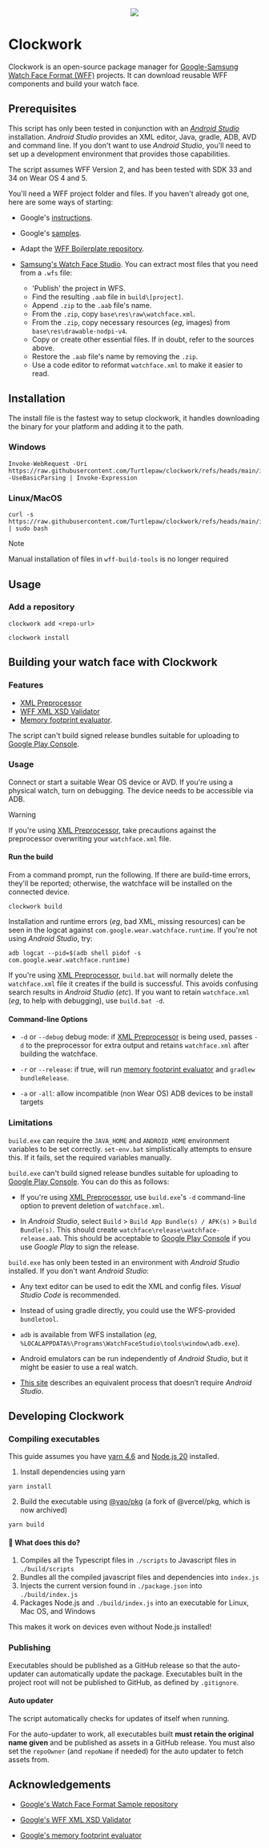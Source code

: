 <div align="center"><img src="./assets/wff_banner.png" /></div>

# Clockwork

Clockwork is an open-source package manager for [Google-Samsung Watch Face Format (WFF)](https://developer.android.com/training/wearables/wff) projects. It can download reusable WFF components and build your watch face.

## Prerequisites

This script has only been tested in conjunction with an [_Android Studio_](https://developer.android.com/studio/intro) installation. _Android Studio_ provides an XML editor, Java, gradle, ADB, AVD and command line. If you don't want to use _Android Studio_, you'll need to set up a development environment that provides those capabilities.

The script assumes WFF Version 2, and has been tested with SDK 33 and 34 on Wear OS 4 and 5.

You'll need a WFF project folder and files. If you haven't already got one, here are some ways of starting:

- Google's [instructions](https://developer.android.com/training/wearables/wff/setup).

- Google's [samples](https://github.com/android/wear-os-samples/tree/main/WatchFaceFormat).

- Adapt the [WFF Boilerplate repository](https://github.com/gondwanasoft/wff-boilerplate).

- [Samsung's Watch Face Studio](https://developer.samsung.com/watch-face-studio/overview.html). You can extract most files that you need from a `.wfs` file:
  - 'Publish' the project in WFS.
  - Find the resulting `.aab` file in `build\[project]`.
  - Append `.zip` to the `.aab` file's name.
  - From the `.zip`, copy `base\res\raw\watchface.xml`.
  - From the `.zip`, copy necessary resources (_eg_, images) from `base\res\drawable-nodpi-v4`.
  - Copy or create other essential files. If in doubt, refer to the sources above.
  - Restore the `.aab` file's name by removing the `.zip`.
  - Use a code editor to reformat `watchface.xml` to make it easier to read.

## Installation

The install file is the fastest way to setup clockwork, it handles downloading the binary for your platform and adding it to the path.

### Windows

```shell
Invoke-WebRequest -Uri https://raw.githubusercontent.com/Turtlepaw/clockwork/refs/heads/main/install/install.ps1 -UseBasicParsing | Invoke-Expression
```

### Linux/MacOS

```shell
curl -s https://raw.githubusercontent.com/Turtlepaw/clockwork/refs/heads/main/install/install.sh | sudo bash
```

> [!NOTE]
> Manual installation of files in `wff-build-tools` is no longer required

## Usage

### Add a repository

```shell
clockwork add <repo-url>
```

```shell
clockwork install
```

## Building your watch face with Clockwork

### Features

- [XML Preprocessor](https://github.com/gondwanasoft/xml-preprocessor)
- [WFF XML XSD Validator](https://github.com/google/watchface/blob/main/third_party/wff/README.md)
- [Memory footprint evaluator](https://github.com/google/watchface/tree/main/play-validations).

The script can't build signed release bundles suitable for uploading to [Google Play Console](https://play.google.com/console).

### Usage

Connect or start a suitable Wear OS device or AVD. If you're using a physical watch, turn on debugging. The device needs to be accessible via ADB.

> [!WARNING]
> If you're using [XML Preprocessor](https://github.com/gondwanasoft/xml-preprocessor), take precautions against the preprocessor overwriting your `watchface.xml` file.

#### Run the build

From a command prompt, run the following. If there are build-time errors, they'll be reported; otherwise, the watchface will be installed on the connected device.

```shell
clockwork build
```

Installation and runtime errors (_eg_, bad XML, missing resources) can be seen in the logcat against `com.google.wear.watchface.runtime`. If you're not using _Android Studio_, try:

    adb logcat --pid=$(adb shell pidof -s com.google.wear.watchface.runtime)

If you're using [XML Preprocessor](https://github.com/gondwanasoft/xml-preprocessor), `build.bat` will normally delete the `watchface.xml` file it creates if the build is successful. This avoids confusing search results in _Android Studio_ (_etc_). If you want to retain `watchface.xml` (_eg_, to help with debugging), use `build.bat -d`.

#### Command-line Options

- `-d` or `--debug` debug mode: if [XML Preprocessor](https://github.com/gondwanasoft/xml-preprocessor) is being used, passes `-d` to the preprocessor for extra output and retains `watchface.xml` after building the watchface.

- `-r` or `--release`: if true, will run [memory footprint evaluator](https://github.com/google/watchface/tree/main/play-validations) and `gradlew bundleRelease`.

- `-a` or `-all`: allow incompatible (non Wear OS) ADB devices to be install targets

### Limitations

`build.exe` can require the `JAVA_HOME` and `ANDROID_HOME` environment variables to be set correctly. `set-env.bat` simplistically attempts to ensure this. If it fails, set the required variables manually.

`build.exe` can't build signed release bundles suitable for uploading to [Google Play Console](https://play.google.com/console). You can do this as follows:

- If you're using [XML Preprocessor](https://github.com/gondwanasoft/xml-preprocessor), use `build.exe`'s `-d` command-line option to prevent deletion of `watchface.xml`.

- In _Android Studio_, select `Build` > `Build App Bundle(s) / APK(s)` > `Build Bundle(s)`. This should create `watchface\release\watchface-release.aab`. This should be acceptable to [Google Play Console](https://play.google.com/console) if you use _Google Play_ to sign the release.

`build.exe` has only been tested in an environment with _Android Studio_ installed. If you don't want _Android Studio_:

- Any text editor can be used to edit the XML and config files. _Visual Studio Code_ is recommended.

- Instead of using gradle directly, you could use the WFS-provided `bundletool`.

- `adb` is available from WFS installation (_eg_, `%LOCALAPPDATA%\Programs\WatchFaceStudio\tools\window\adb.exe`).

- Android emulators can be run independently of _Android Studio_, but it might be easier to use a real watch.

- [This site](https://nthn.uk/blog/wfs) describes an equivalent process that doesn’t require _Android Studio_.

## Developing Clockwork

### Compiling executables

This guide assumes you have [yarn 4.6](https://yarnpkg.com/) and [Node.js 20](https://www.digitalocean.com/community/tutorials/how-to-install-node-js-on-ubuntu-20-04#option-2-installing-node-js-with-apt-using-a-nodesource-ppa) installed.

1. Install dependencies using yarn

```shell
yarn install
```

2. Build the executable using [@yao/pkg](https://github.com/yao-pkg/pkg) (a fork of @vercel/pkg, which is now archived)

```shell
yarn build
```

#### 🧐 What does this do?

1. Compiles all the Typescript files in `./scripts` to Javascript files in `./build/scripts`
2. Bundles all the compiled javascript files and dependencies into `index.js`
3. Injects the current version found in `./package.json` into `./build/index.js`
4. Packages Node.js and `./build/index.js` into an executable for Linux, Mac OS, and Windows

This makes it work on devices even without Node.js installed!

### Publishing

Executables should be published as a GitHub release so that the auto-updater can automatically update the package. Executables built in the project root will not be published to GitHub, as defined by `.gitignore`.

#### Auto updater

The script automatically checks for updates of itself when running.

For the auto-updater to work, all executables built **must retain the original name given** and be published as assets in a GitHub release. You must also set the `repoOwner` (and `repoName` if needed) for the auto updater to fetch assets from.

## Acknowledgements

- [Google's Watch Face Format Sample repository](https://github.com/android/wear-os-samples/tree/main/WatchFaceFormat)

- [Google's WFF XML XSD Validator](https://github.com/google/watchface/blob/main/third_party/wff/README.md)

- [Google's memory footprint evaluator](https://github.com/google/watchface/tree/main/play-validations)
